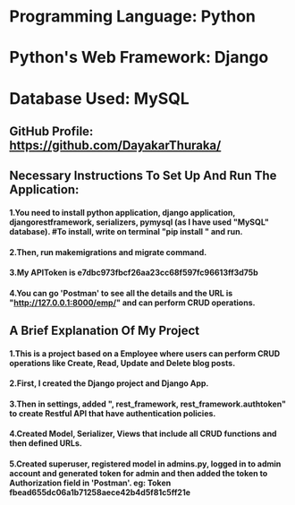 # Programming Language: Python
# Python's Web Framework: Django
# Database Used: MySQL
## GitHub Profile: https://github.com/DayakarThuraka/
## Necessary Instructions To Set Up And Run The Application:
#### 1.You need to install python application, django application, djangorestframework, serializers, pymysql (as I have used "MySQL" database). #To install, write on terminal "pip install " and run.
#### 2.Then, run makemigrations and migrate command.
#### 3.My APIToken is e7dbc973fbcf26aa23cc68f597fc96613ff3d75b
#### 4.You can go 'Postman' to see all the details and the URL is "http://127.0.0.1:8000/emp/" and can perform CRUD operations.
## A Brief Explanation Of My Project
#### 1.This is a project based on a Employee where users can perform CRUD operations like Create, Read, Update and Delete blog posts.
#### 2.First, I created the Django project and Django App.
#### 3.Then in settings, added ", rest_framework, rest_framework.authtoken" to create Restful API that have authentication policies.
#### 4.Created Model, Serializer, Views that include all CRUD functions and then defined URLs.
#### 5.Created superuser, registered model in admins.py, logged in to admin account and generated token for admin and then added the token to Authorization field in 'Postman'. eg: Token fbead655dc06a1b71258aece42b4d5f81c5ff21e

